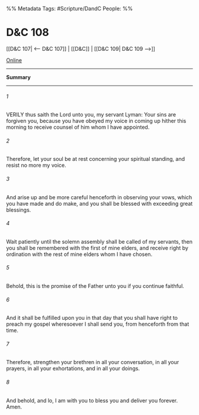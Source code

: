 %% Metadata
Tags: #Scripture/DandC
People: 
%%
# D&C 108
[[D&C 107| <-- D&C 107]] | [[D&C]] | [[D&C 109| D&C 109 -->]]

[Online](https://churchofjesuschrist.org/study/scriptures/dc-testament/dc/108?lang=eng)

---
__Summary__



---
###### 1
VERILY thus saith the Lord unto you, my servant Lyman: Your sins are forgiven you, because you have obeyed my voice in coming up hither this morning to receive counsel of him whom I have appointed.
###### 2
Therefore, let your soul be at rest concerning your spiritual standing, and resist no more my voice.
###### 3
And arise up and be more careful henceforth in observing your vows, which you have made and do make, and you shall be blessed with exceeding great blessings.
###### 4
Wait patiently until the solemn assembly shall be called of my servants, then you shall be remembered with the first of mine elders, and receive right by ordination with the rest of mine elders whom I have chosen.
###### 5
Behold, this is the promise of the Father unto you if you continue faithful.
###### 6
And it shall be fulfilled upon you in that day that you shall have right to preach my gospel wheresoever I shall send you, from henceforth from that time.
###### 7
Therefore, strengthen your brethren in all your conversation, in all your prayers, in all your exhortations, and in all your doings.
###### 8
And behold, and lo, I am with you to bless you and deliver you forever. Amen.




